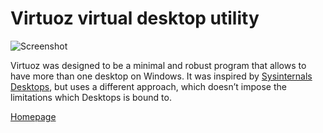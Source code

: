 # Virtuoz virtual desktop utility

![Screenshot](http://rammichael.com/wp-content/uploads/2015/06/Virtuoz.png)

Virtuoz was designed to be a minimal and robust program that allows to have more than one desktop on Windows. It was inspired by [Sysinternals Desktops](https://technet.microsoft.com/en-us/library/cc817881.aspx), but uses a different approach, which doesn’t impose the limitations which Desktops is bound to.

[Homepage](http://rammichael.com/virtuoz)

